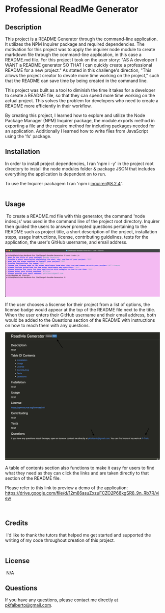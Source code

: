  # Professional ReadMe Generator
  
## Description

This project is a README Generator through the command-line application. It utilizes the NPM Inquirer package and required dependencies.  The motivation for this project was to apply the inquirer node module to create markdown file through the command-line application, in this case a README.md file.  For this project I took on the user story:
"AS A developer
I WANT a README generator 
SO THAT I can quickly create a professional README for a new project."
As stated in this challenge's direction, "This allows the project creator to devote more time working on the project," such that the README can save time by being created in the command line.  

This project was built as a tool to diminish the time it takes for a developer to create a README file, so that they can spend more time working on the actual project.  This solves the problem for developers who need to create a README more efficiently in their workflow.  

By creating this project, I learned how to explore and utilize the Node Package Manager (NPM) Inquirer package, the module.exports method in exporting a file and the require method for including packages needed for an application.  Additionally I learned how to write files from JavaScript using the 'fs' package.  

## Installation

In order to install project dependencies, I ran 'npm i -y' in the project root directory to install the node modules folder & package JSON that includes everything the application is dependent on to run.  

To use the Inquirer packagem I ran 'npm i inquirer@8.2.4'.  
​
## Usage
​
To create a README.md file with this generator, the command 'node index.js' was used in the command line of the project root directory.  Inquirer then guided the users to answer prompted questions pertaining to the README such as project title, a short description of the project, installation steps, usage instructions, license, contributing guidelines, tests for the application, the user's GitHub username, and email address.  

![alt text](/assets/images/Terminal.png)

If the user chooses a liscense for their project from a list of options, the license badge would appear at the top of the README file next to the title. When the user enters their GitHub username and their email address, both would be added to the Questions section of the README with instructions on how to reach them with any questions.  

![alt text](/assets/images/OutputReadMe.png)

A table of contents section also functions to make it easy for users to find what they need as they can click the links and are taken directly to that section of the README file.  


Please refer to this link to preview a demo of the application: 
https://drive.google.com/file/d/12m86asuZxzuFCZO2P68kgSR8_9n_Rb7R/view

   
​
## Credits
​
I'd like to thank the tutors that helped me get started and supported the writing of my code throughout creation of this project.  
​
## License
​
N/A

## Questions

If you have any questions, please contact me directly at pkfalberto@gmail.com.  


​
